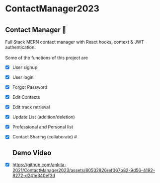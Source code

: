 # ContactManager2023
# <h2>Contact Manager :ledger:</h2>

Full Stack MERN contact manager with React hooks, context & JWT authentication.<br>
<br>
Some of the functions of this project are
-   [x] User signup
-   [x] User login
-   [x] Forgot Password
-   [x] Edit Contacts
-   [x] Edit track retrieval
-   [x] Update List (addition/deletion)
-   [x] Professional and Personal list
-   [x] Contact Sharing (collaborate)
        #<h2>Demo Video</h2>
-   [x] https://github.com/ankita-2021/ContactManager2023/assets/80532826/ef067b82-9d56-4192-8272-d241e340ef3d

